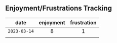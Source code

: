 ## Enjoyment/Frustrations Tracking

|    date    | enjoyment | frustration |
|   :----:   |   :---:   |    :---:    |
|`2023-03-14`|     8     |      1      |
|            |           |             |
